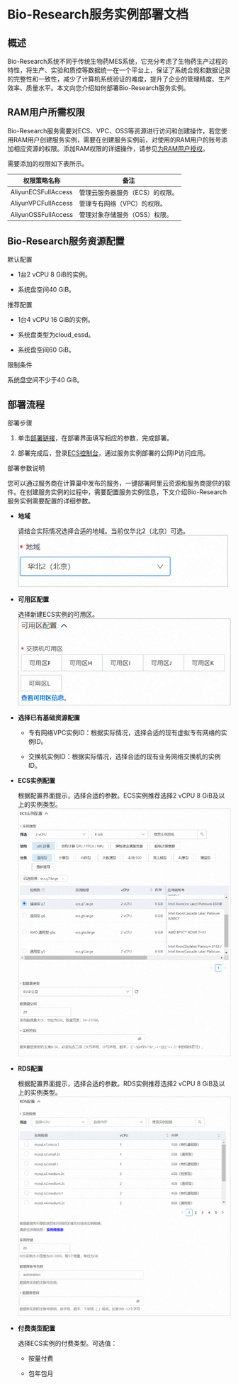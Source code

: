 Bio-Research服务实例部署文档 
=========================================

概述 
-----------------------

Bio-Research系统不同于传统生物药MES系统，它充分考虑了生物药生产过程的特性，将生产、实验和质控等数据统一在一个平台上，保证了系统合规和数据记录的完整性和一致性，减少了计算机系统验证的难度，提升了企业的管理精度、生产效率、质量水平。本文向您介绍如何部署Bio-Research服务实例。

RAM用户所需权限 
------------------------------

Bio-Research服务需要对ECS、VPC、OSS等资源进行访问和创建操作，若您使用RAM用户创建服务实例，需要在创建服务实例前，对使用的RAM用户的账号添加相应资源的权限。添加RAM权限的详细操作，请参见[为RAM用户授权](https://help.aliyun.com/document_detail/116146.html)。

需要添加的权限如下表所示。


|       权限策略名称        |        备注         |
|---------------------|-------------------|
| AliyunECSFullAccess | 管理云服务器服务（ECS）的权限。 |
| AliyunVPCFullAccess | 管理专有网络（VPC）的权限。   |
| AliyunOSSFullAccess | 管理对象存储服务（OSS）权限。  |



Bio-Research服务资源配置 
---------------------------------------

默认配置

* 1台2 vCPU 8 GiB的实例。

* 系统盘空间40 GiB。




推荐配置

* 1台4 vCPU 16 GiB的实例。

* 系统盘类型为cloud_essd。

* 系统盘空间60 GiB。




限制条件

系统盘空间不少于40 GiB。

部署流程 
-------------------------

部署步骤

1. 单击[部署链接](https://computenest.console.aliyun.com/user/cn-hangzhou/serviceInstanceCreate?ServiceId=service-ab53822bbbff4388a41d&ServiceVersion=1)，在部署界面填写相应的参数，完成部署。

2. 部署完成后，登录[ECS控制台](https://ecs.console.aliyun.com/)，通过服务实例部署的公网IP访问应用。




部署参数说明

您可以通过服务商在计算巢中发布的服务，一键部署阿里云资源和服务商提供的软件。在创建服务实例的过程中，需要配置服务实例信息，下文介绍Bio-Research服务实例需要配置的详细参数。

* **地域**

  请结合实际情况选择合适的地域。当前仅华北2（北京）可选。
  ![地域](images/p505000.png)

* **可用区配置**

  选择新建ECS实例的可用区。
  ![选择可用区](images/p505029.png)

* **选择已有基础资源配置**
  * 专有网络VPC实例ID：根据实际情况，选择合适的现有虚拟专有网络的实例ID。
  
  * 交换机实例ID：根据实际情况，选择合适的现有业务网络交换机的实例ID。
  

  

* **ECS实例配置**

  根据配置界面提示，选择合适的参数。ECS实例推荐选择2 vCPU 8 GiB及以上的实例类型。![ECS实例配置](images/p505086.png)
  

* **RDS配置**

  根据配置界面提示，选择合适的参数。RDS实例推荐选择2 vCPU 8 GiB及以上的实例类型。![RDS配置](images/p505098.png)
  

* **付费类型配置**

  选择ECS实例的付费类型。可选值：
  * 按量付费
  
  * 包年包月
  

  

  



